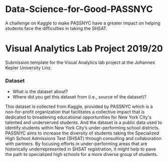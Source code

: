 # Data-Science-for-Good-PASSNYC
A challenge on Kaggle to make PASSNYC have a greater impact on helping students face the difficulties in taking the SHSAT.

# Visual Analytics Lab Project 2019/20
Submission template for the Visual Analytics lab project at the Johannes Kepler University Linz.


### Dataset
* What is the dataset about?
* Where did you get this dataset from (i.e., source of the dataset)?

This dataset is collected from Kaggle, provided by PASSNYC which is a non-for-profit organization that facilitates a collective impact that is dedicated to broadening educational opportunities for New York City's talented and underserved students. And the dataset is a public data used to identify students within New York City’s under-performing school districts. PASSNYC aims to increase the diversity of students taking the Specialized High School Admissions Test (SHSAT) through consulting and collaboration with partners. By focusing efforts in under-performing areas that are historically underrepresented in SHSAT registration, it might help to pave the path to specialized high schools for a more diverse group of students.
